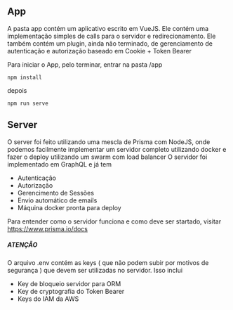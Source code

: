 ## App
A pasta app contém um aplicativo escrito em VueJS. Ele contém uma implementação simples de calls para o servidor e redirecionamento.
Ele também contém um plugin, ainda não terminado, de gerenciamento de autenticação e autorização baseado em Cookie + Token Bearer

Para iniciar o App, pelo terminar, entrar na pasta /app

`npm install`

depois

`npm run serve`


## Server

O server foi feito utilizando uma mescla de Prisma com NodeJS, onde podemos facilmente implementar um servidor completo utilizando docker e fazer o deploy utilizando um swarm com load balancer
O servidor foi implementado em GraphQL e já tem 

- Autenticação
- Autorização
- Gerencimento de Sessões
- Envio automático de emails
- Máquina docker pronta para deploy

Para entender como o servidor funciona e como deve ser startado, visitar https://www.prisma.io/docs

##### ATENÇÃO
O arquivo .env contém as keys ( que não podem subir por motivos de segurança ) que devem ser utilizadas no servidor. Isso inclui

- Key de bloqueio servidor para ORM
- Key de cryptografia do Token Bearer
- Keys do IAM da AWS